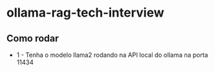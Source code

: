 # ollama-rag-tech-interview

## Como rodar

- 1 - Tenha o modelo llama2 rodando na API local do ollama na porta 11434